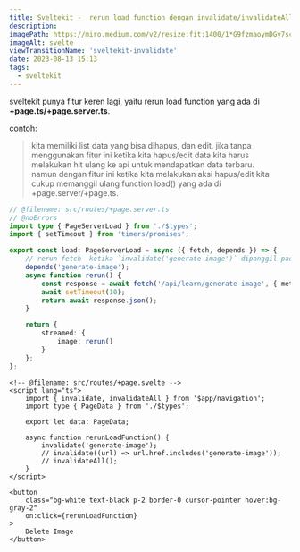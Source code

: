 ```yaml
---
title: Sveltekit -  rerun load function dengan invalidate/invalidateAll & depends
description:
imagePath: https://miro.medium.com/v2/resize:fit:1400/1*G9fzmaoymDGy7scbkgpC7A.png
imageAlt: svelte
viewTransitionName: 'sveltekit-invalidate'
date: 2023-08-13 15:13
tags:
  - sveltekit
---
```


sveltekit punya fitur keren lagi, yaitu rerun load function yang ada di <b>+page.ts/+page.server.ts</b>.

contoh:

<blockquote>
kita memiliki list data yang bisa dihapus, dan edit. jika tanpa menggunakan fitur ini ketika kita hapus/edit data kita harus melakukan hit ulang ke api untuk mendapatkan data terbaru. <br> namun dengan fitur ini ketika kita melakukan aksi hapus/edit kita cukup memanggil ulang function load() yang ada di +page.server/+page.ts.
</blockquote>

```ts
// @filename: src/routes/+page.server.ts
// @noErrors
import type { PageServerLoad } from './$types';
import { setTimeout } from 'timers/promises';

export const load: PageServerLoad = async ({ fetch, depends }) => {
	// rerun fetch  ketika `invalidate('generate-image')` dipanggil pada file +page.svelte
	depends('generate-image');
	async function rerun() {
		const response = await fetch('/api/learn/generate-image', { method: 'GET' });
		await setTimeout(10);
		return await response.json();
	}

	return {
		streamed: {
			image: rerun()
		}
	};
};
```

```svelte
<!-- @filename: src/routes/+page.svelte -->
<script lang="ts">
	import { invalidate, invalidateAll } from '$app/navigation';
	import type { PageData } from './$types';

	export let data: PageData;

	async function rerunLoadFunction() {
		invalidate('generate-image');
		// invalidate((url) => url.href.includes('generate-image'));
		// invalidateAll();
	}
</script>

<button
	class="bg-white text-black p-2 border-0 cursor-pointer hover:bg-gray-2"
	on:click={rerunLoadFunction}
>
	Delete Image
</button>
```
